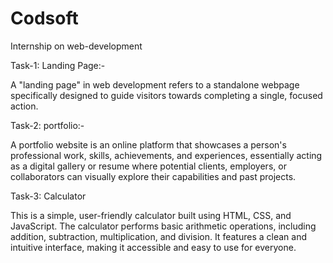 # Codsoft
Internship on web-development 

Task-1: Landing Page:-

A "landing page" in web development refers to a standalone webpage specifically designed to guide visitors towards completing a single, 
focused action.

Task-2:  portfolio:-

A portfolio website is an online platform that showcases a person's professional work, skills, achievements, and experiences, essentially acting as a digital gallery or resume where potential clients, employers, or collaborators can visually explore their capabilities and past projects. 

Task-3: Calculator

This is a simple, user-friendly calculator built using HTML, CSS, and JavaScript. The calculator performs basic arithmetic operations, including addition, subtraction, multiplication, and division. It features a clean and intuitive interface, making it accessible and easy to use for everyone.
